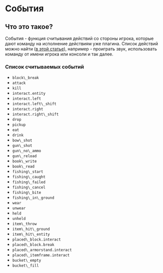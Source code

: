 # События

## Что это такое?

События - функция считывания действий со стороны игрока, которые дают команду на исполнение действиям уже плагина. Список действий можно найти \([в этой статье](actions.md)\), например - проиграть звук, использовать команду от имени игрока или консоли и так далее.

### Список считываемых событий

* `block\_break`
* `attack`
* `kill`
* `interact.entity`
* `interact.left`
* `interact.left\_shift`
* `interact.right`
* `interact.right\_shift`
* `drop`
* `pickup`
* `eat`
* `drink`
* `bow\_shot`
* `gun\_shot`
* `gun\_no\_ammo`
* `gun\_reload`
* `book\_write`
* `book\_read`
* `fishing\_start`
* `fishing\_caught`
* `fishing\_failed`
* `fishing\_cancel`
* `fishing\_bite`
* `fishing\_in\_ground`
* `wear`
* `unwear`
* `held`
* `unheld`
* `item\_throw`
* `item\_hit\_ground`
* `item\_hit\_entity`
* `placed\_block.interact`
* `placed\_block.break`
* `placed\_armorstand.interact`
* `placed\_itemframe.interact`
* `bucket\_empty`
* `bucket\_fill`
